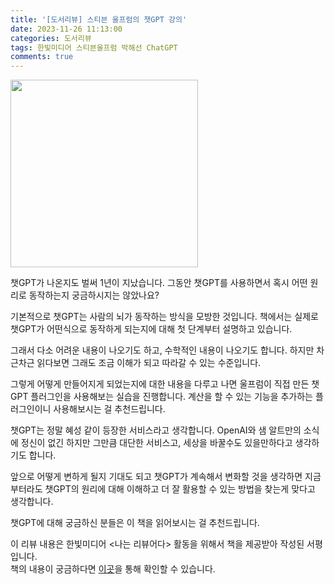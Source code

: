 ```yaml
---
title: '[도서리뷰] 스티븐 울프럼의 챗GPT 강의'
date: 2023-11-26 11:13:00
categories: 도서리뷰
tags: 한빛미디어 스티븐울프럼 박해선 ChatGPT 
comments: true
---
```


<img src='https://firebasestorage.googleapis.com/v0/b/github-blog-39e5f.appspot.com/o/chatgpt.png?alt=media&token=7b937ce2-4dba-4b2c-8bdb-14f96c6960ad' width='300px'/>

챗GPT가 나온지도 벌써 1년이 지났습니다.
그동안 챗GPT를 사용하면서 혹시 어떤 원리로 동작하는지 궁금하시지는 않았나요?

기본적으로 챗GPT는 사람의 뇌가 동작하는 방식을 모방한 것입니다.
책에서는 실제로 챗GPT가 어떤식으로 동작하게 되는지에 대해 첫 단계부터 설명하고 있습니다.

그래서 다소 어려운 내용이 나오기도 하고, 수학적인 내용이 나오기도 합니다.
하지만 차근차근 읽다보면 그래도 조금 이해가 되고 따라갈 수 있는 수준입니다.

그렇게 어떻게 만들어지게 되었는지에 대한 내용을 다루고 나면 울프럼이 직접 만든 챗GPT 플러그인을 사용해보는 실습을 진행합니다.
계산을 할 수 있는 기능을 추가하는 플러그인이니 사용해보시는 걸 추천드립니다.

챗GPT는 정말 혜성 같이 등장한 서비스라고 생각합니다.
OpenAI와 샘 알트만의 소식에 정신이 없긴 하지만 그만큼 대단한 서비스고, 세상을 바꿀수도 있을만하다고 생각하기도 합니다.

앞으로 어떻게 변하게 될지 기대도 되고 챗GPT가 계속해서 변화할 것을 생각하면 지금부터라도 챗GPT의 원리에 대해 이해하고 더 잘 활용할 수 있는 방법을 찾는게 맞다고 생각합니다.

챗GPT에 대해 궁금하신 분들은 이 책을 읽어보시는 걸 추천드립니다.

이 리뷰 내용은 한빛미디어 &lt;나는 리뷰어다&gt; 활동을 위해서 책을 제공받아 작성된 서평입니다.  
책의 내용이 궁금하다면 [이곳](https://www.hanbit.co.kr/store/books/look.php?p_code=B3066214191)을 통해 확인할 수 있습니다.
